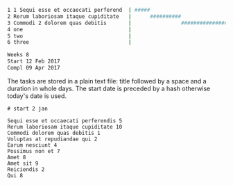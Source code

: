 ```bash
1 1 Sequi esse et occaecati perferend  | #####
2 Rerum laboriosam itaque cupiditate   |      ##########
3 Commodi 2 dolorem quas debitis       |                ###############
4 one                                  |                               #
5 two                                  |                                ####
6 three                                |                                    #####

Weeks 8
Start 12 Feb 2017
Compl 09 Apr 2017
```

The tasks are stored in a plain text file: title followed by a space and a
duration in whole days. The start date is preceded by a hash otherwise today's date is used.
```
# start 2 jan

Sequi esse et occaecati perferendis 5
Rerum laboriosam itaque cupiditate 10
Commodi dolorem quas debitis 1
Voluptas at repudiandae qui 2
Earum nesciunt 4
Possimus non et 7
Amet 8
Amet sit 9
Reiciendis 2
Qui 8
```
